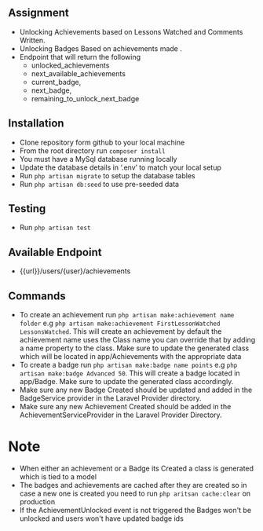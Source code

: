 ## Assignment


- Unlocking Achievements based on Lessons Watched and Comments Written.
- Unlocking Badges Based on achievements made .
- Endpoint that will return the following
    - unlocked_achievements
    - next_available_achievements
    - current_badge,
    - next_badge,
    - remaining_to_unlock_next_badge

## Installation

- Clone repository form github to your local machine
- From the root directory run `composer install`
- You must have a MySql database running locally
- Update the database details in ‘.env’ to match your local setup
- Run `php artisan migrate` to setup the database tables
- Run `php artisan db:seed` to use pre-seeded data

## Testing

- Run `php artisan test`

## Available Endpoint

- {{url}}/users/{user}/achievements

## Commands

- To create an achievement run `php artisan make:achievement name folder` e.g 
   `php artisan make:achievement FirstLessonWatched LessonsWatched`. This will create an achievement 
   by default the achievement name uses the Class name you can override that by adding a name property to 
   the class. Make sure to update the generated class which will be located in app/Achievements with the appropriate data
- To create a badge run `php artisan make:badge name points` e.g `php artisan make:badge Advanced 50`. This will create
    a badge located in app/Badge. Make sure to update the generated class accordingly.
- Make sure any new Badge Created should be updated and added in the BadgeService provider in the Laravel Provider directory.
- Make sure any new Achievement Created should be added in the AchievementServiceProvider in the Laravel Provider Directory.
# Note

- When either an achievement or a Badge its Created a class is generated which is tied to a model 
- The badges and achievements are cached after they are created so in case a new one is created you need to run
  `php aritsan cache:clear` on production
- If the AchievementUnlocked event is not triggered the Badges won't be unlocked and users won't have updated badge ids
